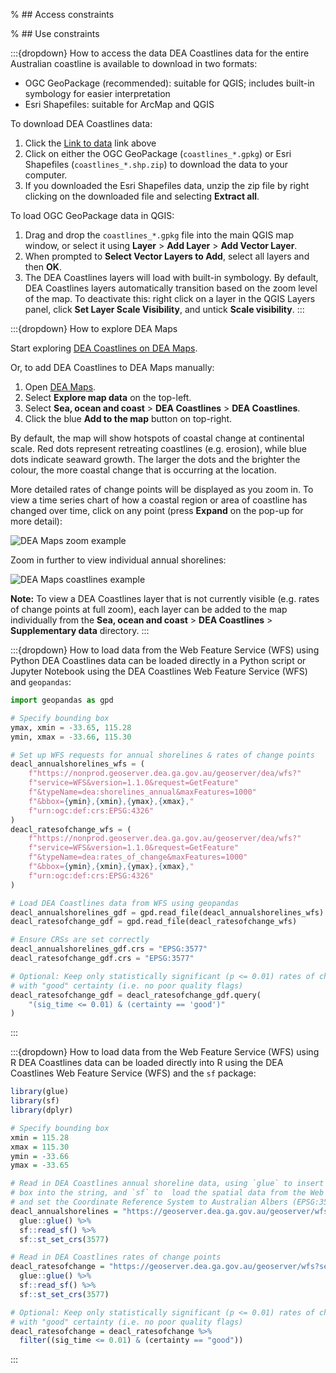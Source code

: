 % ## Access constraints

% ## Use constraints

:::{dropdown} How to access the data
DEA Coastlines data for the entire Australian coastline is available to download in two formats:

* OGC GeoPackage (recommended): suitable for QGIS; includes built-in symbology for easier interpretation
* Esri Shapefiles: suitable for ArcMap and QGIS

To download DEA Coastlines data:

1. Click the [Link to data](https://data.dea.ga.gov.au/?prefix=derivative/dea_coastlines/3-0-0/) link above
1. Click on either the OGC GeoPackage (`coastlines_*.gpkg`) or Esri Shapefiles (`coastlines_*.shp.zip`) to download the data to your computer.
1. If you downloaded the Esri Shapefiles data, unzip the zip file by right clicking on the downloaded file and selecting **Extract all**.

To load OGC GeoPackage data in QGIS:

1. Drag and drop the `coastlines_*.gpkg` file into the main QGIS map window, or select it using **Layer** &gt; **Add Layer** &gt; **Add Vector Layer**.
1. When prompted to **Select Vector Layers to Add**, select all layers and then **OK**.
1. The DEA Coastlines layers will load with built-in symbology. By default, DEA Coastlines layers automatically transition based on the zoom level of the map. To deactivate this: right click on a layer in the QGIS Layers panel, click **Set Layer Scale Visibility**, and untick **Scale visibility**.
:::

:::{dropdown} How to explore DEA Maps

Start exploring [DEA Coastlines on DEA Maps](https://maps.dea.ga.gov.au/#share=s-DEACoastlines).

Or, to add DEA Coastlines to DEA Maps manually:

1. Open [DEA Maps](https://maps.dea.ga.gov.au/).
2. Select **Explore map data** on the top-left.
3. Select **Sea, ocean and coast** &gt; **DEA Coastlines** &gt; **DEA Coastlines**.
4. Click the blue **Add to the map** button on top-right.

By default, the map will show hotspots of coastal change at continental scale. Red dots represent retreating coastlines (e.g. erosion), while blue dots indicate seaward growth. The larger the dots and the brighter the colour, the more coastal change that is occurring at the location. 

More detailed rates of change points will be displayed as you zoom in. To view a time series chart of how a coastal region or area of coastline has changed over time, click on any point (press **Expand** on the pop-up for more detail):

![DEA Maps zoom example](/_files/dea-coastlines/DEACoastLines_DEAMaps_1.gif)

Zoom in further to view individual annual shorelines:

![DEA Maps coastlines example](/_files/dea-coastlines/DEACoastLines_DEAMaps_2.gif)

**Note:** To view a DEA Coastlines layer that is not currently visible (e.g. rates of change points at full zoom), each layer can be added to the map individually from the **Sea, ocean and coast** &gt; **DEA Coastlines** &gt; **Supplementary data** directory.
:::

:::{dropdown} How to load data from the Web Feature Service (WFS) using Python
DEA Coastlines data can be loaded directly in a Python script or Jupyter Notebook using the DEA Coastlines Web Feature Service (WFS) and `geopandas`:  

```python
import geopandas as gpd

# Specify bounding box
ymax, xmin = -33.65, 115.28
ymin, xmax = -33.66, 115.30

# Set up WFS requests for annual shorelines & rates of change points
deacl_annualshorelines_wfs = (
    f"https://nonprod.geoserver.dea.ga.gov.au/geoserver/dea/wfs?"
    f"service=WFS&version=1.1.0&request=GetFeature"
    f"&typeName=dea:shorelines_annual&maxFeatures=1000"
    f"&bbox={ymin},{xmin},{ymax},{xmax},"
    f"urn:ogc:def:crs:EPSG:4326"
)
deacl_ratesofchange_wfs = (
    f"https://nonprod.geoserver.dea.ga.gov.au/geoserver/dea/wfs?"
    f"service=WFS&version=1.1.0&request=GetFeature"
    f"&typeName=dea:rates_of_change&maxFeatures=1000"
    f"&bbox={ymin},{xmin},{ymax},{xmax},"
    f"urn:ogc:def:crs:EPSG:4326"
)

# Load DEA Coastlines data from WFS using geopandas
deacl_annualshorelines_gdf = gpd.read_file(deacl_annualshorelines_wfs)
deacl_ratesofchange_gdf = gpd.read_file(deacl_ratesofchange_wfs)

# Ensure CRSs are set correctly
deacl_annualshorelines_gdf.crs = "EPSG:3577"
deacl_ratesofchange_gdf.crs = "EPSG:3577"

# Optional: Keep only statistically significant (p <= 0.01) rates of change points
# with "good" certainty (i.e. no poor quality flags)
deacl_ratesofchange_gdf = deacl_ratesofchange_gdf.query(
    "(sig_time <= 0.01) & (certainty == 'good')"
)
```
:::

:::{dropdown} How to load data from the Web Feature Service (WFS) using R
DEA Coastlines data can be loaded directly into R using the DEA Coastlines Web Feature Service (WFS) and the `sf` package:

```r
library(glue)
library(sf)
library(dplyr)

# Specify bounding box
xmin = 115.28
xmax = 115.30
ymin = -33.66
ymax = -33.65

# Read in DEA Coastlines annual shoreline data, using `glue` to insert our bounding
# box into the string, and `sf` to  load the spatial data from the Web Feature Service
# and set the Coordinate Reference System to Australian Albers (EPSG:3577)
deacl_annualshorelines = "https://geoserver.dea.ga.gov.au/geoserver/wfs?service=WFS&version=1.1.0&request=GetFeature&typeName=dea:shorelines_annual&maxFeatures=1000&bbox={ymin},{xmin},{ymax},{xmax},urn:ogc:def:crs:EPSG:4326" %>%
  glue::glue() %>%
  sf::read_sf() %>%
  sf::st_set_crs(3577)

# Read in DEA Coastlines rates of change points
deacl_ratesofchange = "https://geoserver.dea.ga.gov.au/geoserver/wfs?service=WFS&version=1.1.0&request=GetFeature&typeName=dea:rates_of_change&maxFeatures=1000&bbox={ymin},{xmin},{ymax},{xmax},urn:ogc:def:crs:EPSG:4326" %>%
  glue::glue() %>%
  sf::read_sf() %>%
  sf::st_set_crs(3577)

# Optional: Keep only statistically significant (p <= 0.01) rates of change points 
# with "good" certainty (i.e. no poor quality flags)
deacl_ratesofchange = deacl_ratesofchange %>% 
  filter((sig_time <= 0.01) & (certainty == "good"))
```
:::

